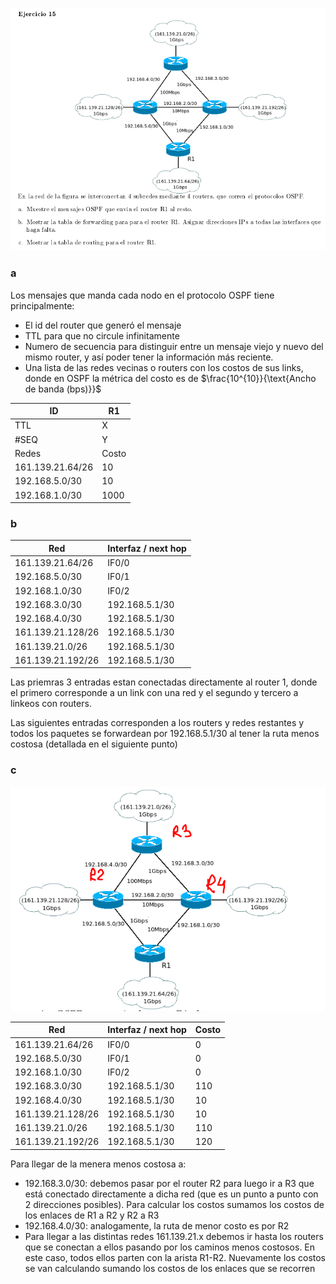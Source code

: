 ![](enunciado.png)

### a

Los mensajes que manda cada nodo en el protocolo OSPF tiene principalmente:
- El id del router que generó el mensaje
- TTL para que no circule infinitamente
- Numero de secuencia para distinguir entre un mensaje viejo y nuevo del mismo router, y así poder tener la información más reciente.
- Una lista de las redes vecinas o routers con los costos de sus links, donde en OSPF la métrica del costo es de $\frac{10^{10}}{\text{Ancho de banda (bps)}}$

| ID               | R1    |
|------------------|-------|
| TTL              | X     |
| #SEQ             | Y     |
| Redes            | Costo |
| 161.139.21.64/26 | 10    |
| 192.168.5.0/30   | 10    |
| 192.168.1.0/30   | 1000  |


### b



| Red               | Interfaz / next hop |
|-------------------|---------------------|
| 161.139.21.64/26  | IF0/0               | 
| 192.168.5.0/30    | IF0/1               | 
| 192.168.1.0/30    | IF0/2               | 
| 192.168.3.0/30    | 192.168.5.1/30      | 
| 192.168.4.0/30    | 192.168.5.1/30      | 
| 161.139.21.128/26 | 192.168.5.1/30      | 
| 161.139.21.0/26   | 192.168.5.1/30      | 
| 161.139.21.192/26 | 192.168.5.1/30      |

Las priemras 3 entradas estan conectadas directamente al router 1, donde el primero corresponde a un link con una red y el segundo y tercero a linkeos con routers.

Las siguientes entradas corresponden a los routers y redes restantes y todos los paquetes se forwardean por 192.168.5.1/30 al tener la ruta menos costosa (detallada en el siguiente punto)

### c

![](routers_con_nombre.png)

| Red               | Interfaz / next hop | Costo |
|-------------------|---------------------|-------|
| 161.139.21.64/26  | IF0/0               | 0     |
| 192.168.5.0/30    | IF0/1               | 0     |
| 192.168.1.0/30    | IF0/2               | 0     |
| 192.168.3.0/30    | 192.168.5.1/30      | 110   |
| 192.168.4.0/30    | 192.168.5.1/30      | 10    |
| 161.139.21.128/26 | 192.168.5.1/30      | 10    |
| 161.139.21.0/26   | 192.168.5.1/30      | 110   |
| 161.139.21.192/26 | 192.168.5.1/30      | 120   |

Para llegar de la menera menos costosa a:

- 192.168.3.0/30: debemos pasar por el router R2 para luego ir a R3 que está conectado directamente a dicha red (que es un punto a punto con 2 direcciones posibles). Para calcular los costos sumamos los costos de los enlaces de R1 a R2 y R2 a R3
- 192.168.4.0/30: analogamente, la ruta de menor costo es por R2
- Para llegar a las distintas redes 161.139.21.x debemos ir hasta los routers que se conectan a ellos pasando por los caminos menos costosos. En este caso, todos ellos parten con la arista R1-R2. Nuevamente los costos se van calculando sumando los costos de los enlaces que se recorren
